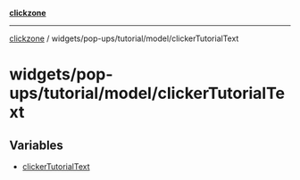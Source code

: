 [**clickzone**](../../../../../README.md)

***

[clickzone](../../../../../README.md) / widgets/pop-ups/tutorial/model/clickerTutorialText

# widgets/pop-ups/tutorial/model/clickerTutorialText

## Variables

- [clickerTutorialText](variables/clickerTutorialText.md)
